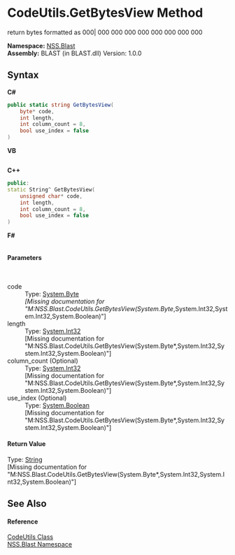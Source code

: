 # CodeUtils.GetBytesView Method 
 

return bytes formatted as 000| 000 000 000 000 000 000 000 000

**Namespace:**&nbsp;<a href="88b55311-4a89-0894-e27a-e157e443c7f7.md">NSS.Blast</a><br />**Assembly:**&nbsp;BLAST (in BLAST.dll) Version: 1.0.0

## Syntax

**C#**<br />
``` C#
public static string GetBytesView(
	byte* code,
	int length,
	int column_count = 8,
	bool use_index = false
)
```

**VB**<br />
``` VB

```

**C++**<br />
``` C++
public:
static String^ GetBytesView(
	unsigned char* code, 
	int length, 
	int column_count = 8, 
	bool use_index = false
)
```

**F#**<br />
``` F#

```


#### Parameters
&nbsp;<dl><dt>code</dt><dd>Type: <a href="https://docs.microsoft.com/dotnet/api/system.byte" target="_blank" rel="noopener noreferrer">System.Byte</a>*<br />\[Missing <param name="code"/> documentation for "M:NSS.Blast.CodeUtils.GetBytesView(System.Byte*,System.Int32,System.Int32,System.Boolean)"\]</dd><dt>length</dt><dd>Type: <a href="https://docs.microsoft.com/dotnet/api/system.int32" target="_blank" rel="noopener noreferrer">System.Int32</a><br />\[Missing <param name="length"/> documentation for "M:NSS.Blast.CodeUtils.GetBytesView(System.Byte*,System.Int32,System.Int32,System.Boolean)"\]</dd><dt>column_count (Optional)</dt><dd>Type: <a href="https://docs.microsoft.com/dotnet/api/system.int32" target="_blank" rel="noopener noreferrer">System.Int32</a><br />\[Missing <param name="column_count"/> documentation for "M:NSS.Blast.CodeUtils.GetBytesView(System.Byte*,System.Int32,System.Int32,System.Boolean)"\]</dd><dt>use_index (Optional)</dt><dd>Type: <a href="https://docs.microsoft.com/dotnet/api/system.boolean" target="_blank" rel="noopener noreferrer">System.Boolean</a><br />\[Missing <param name="use_index"/> documentation for "M:NSS.Blast.CodeUtils.GetBytesView(System.Byte*,System.Int32,System.Int32,System.Boolean)"\]</dd></dl>

#### Return Value
Type: <a href="https://docs.microsoft.com/dotnet/api/system.string" target="_blank" rel="noopener noreferrer">String</a><br />\[Missing <returns> documentation for "M:NSS.Blast.CodeUtils.GetBytesView(System.Byte*,System.Int32,System.Int32,System.Boolean)"\]

## See Also


#### Reference
<a href="faa59d0d-887f-fa1e-92e1-0cd328fb0b09.md">CodeUtils Class</a><br /><a href="88b55311-4a89-0894-e27a-e157e443c7f7.md">NSS.Blast Namespace</a><br />